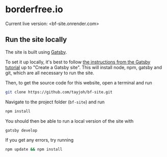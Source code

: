 # borderfree.io

Current live version: <bf-site.onrender.com>

## Run the site locally

The site is built using [Gatsby](https://www.gatsbyjs.com/).

To set it up locally, it's best to follow [the instructions from the Gatsby tutorial](https://www.gatsbyjs.com/docs/tutorial/part-zero/) up to "Create a Gatsby site". This will install node, npm, gatsby and git, which are all necessary to run the site.

Then, to get the source code for this website, open a terminal and run

```bash
git clone https://github.com/tayjoh/bf-site.git
```

Navigate to the project folder (`bf-site`) and run 

```bash
npm install
```

You should then be able to run a local version of the site with 

```bash
gatsby develop
```

If you get any errors, try running  

```bash
npm update && npm install
```
